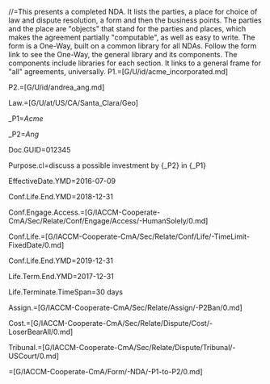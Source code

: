 //=This presents a completed NDA.  It lists the parties, a place for choice of law and dispute resolution, a form and then the business points.  The parties and the place are "objects" that stand for the parties and places, which makes the agreement partially "computable", as well as easy to write.  The form is a One-Way, built on a common library for all NDAs.  Follow the form link to see the One-Way, the general library and its components.  The components include libraries for each section.  It links to a general frame for "all" agreements, universally.
P1.=[G/U/id/acme_incorporated.md]

P2.=[G/U/id/andrea_ang.md]

Law.=[G/U/at/US/CA/Santa_Clara/Geo]

_P1=<i>Acme</i>

_P2=<i>Ang</i>

Doc.GUID=012345

Purpose.cl=discuss a possible investment by {_P2} in {_P1}

EffectiveDate.YMD=2016-07-09

Conf.Life.End.YMD=2018-12-31

Conf.Engage.Access.=[G/IACCM-Cooperate-CmA/Sec/Relate/Conf/Engage/Access/-HumanSolely/0.md]

Conf.Life.=[G/IACCM-Cooperate-CmA/Sec/Relate/Conf/Life/-TimeLimit-FixedDate/0.md]

Conf.Life.End.YMD=2019-12-31

Life.Term.End.YMD=2017-12-31

Life.Terminate.TimeSpan=30 days

Assign.=[G/IACCM-Cooperate-CmA/Sec/Relate/Assign/-P2Ban/0.md]

Cost.=[G/IACCM-Cooperate-CmA/Sec/Relate/Dispute/Cost/-LoserBearAll/0.md]

Tribunal.=[G/IACCM-Cooperate-CmA/Sec/Relate/Dispute/Tribunal/-USCourt/0.md]

=[G/IACCM-Cooperate-CmA/Form/-NDA/-P1-to-P2/0.md]